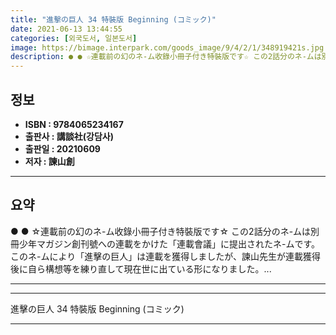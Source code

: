 ```yaml
---
title: "進擊の巨人 34 特裝版 Beginning (コミック)"
date: 2021-06-13 13:44:55
categories: [외국도서, 일본도서]
image: https://bimage.interpark.com/goods_image/9/4/2/1/348919421s.jpg
description: ● ● ☆連載前の幻のネ-ム收錄小冊子付き特裝版です☆ この2話分のネ-ムは別冊少年マガジン創刊號への連載をかけた「連載會議」に提出されたネ-ムです。このネ-ムにより「進擊の巨人」は連載を獲得しましたが、諫山先生が連載獲得後に自ら構想等を練り直して現在世に出ている形になりました。...
---
```


## **정보**

- **ISBN : 9784065234167**
- **출판사 : 講談社(강담사)**
- **출판일 : 20210609**
- **저자 : 諫山創**

------



## **요약**

●  ●  ☆連載前の幻のネ-ム收錄小冊子付き特裝版です☆
この2話分のネ-ムは別冊少年マガジン創刊號への連載をかけた「連載會議」に提出されたネ-ムです。このネ-ムにより「進擊の巨人」は連載を獲得しましたが、諫山先生が連載獲得後に自ら構想等を練り直して現在世に出ている形になりました。... 

------



------


進擊の巨人 34 特裝版 Beginning (コミック) 

------



